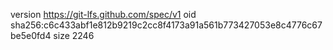 version https://git-lfs.github.com/spec/v1
oid sha256:c6c433abf1e812b9219c2cc8f4173a91a561b773427053e8c4776c67be5e0fd4
size 2246
